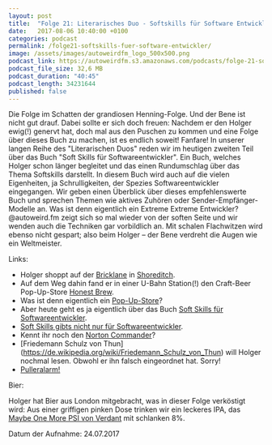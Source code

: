 ```yaml
---
layout: post
title:  "Folge 21: Literarisches Duo - Softskills für Software Entwickler"
date:   2017-08-06 10:40:00 +0100
categories: podcast
permalink: /folge21-softskills-fuer-software-entwickler/
image: /assets/images/autoweirdfm_logo_500x500.png
podcast_link: https://autoweirdfm.s3.amazonaws.com/podcasts/folge-21-softskills.mp3
podcast_file_size: 32,6 MB
podcast_duration: "40:45"
podcast_length: 34231644
published: false
---
```


Die Folge im Schatten der grandiosen Henning-Folge. Und der Bene ist nicht gut drauf. Dabei sollte er sich doch freuen: Nachdem er den Holger ewig(!) genervt hat, doch mal aus den Puschen zu kommen und eine Folge über dieses Buch zu machen, ist es endlich soweit! Fanfare! In unserer langen Reihe des "Literarischen Duos" reden wir im heutigen zweiten Teil über das Buch "Soft Skills für Softwareentwickler". Ein Buch, welches Holger schon länger begleitet und das einen Rundumschlag über das Thema Softskills darstellt. In diesem Buch wird auch auf die vielen Eigenheiten, ja Schrulligkeiten, der Spezies Softwareentwickler eingegangen. Wir geben einen Überblick über dieses empfehlenswerte Buch und sprechen Themen wie aktives Zuhören oder Sender-Empfänger-Modelle an. Was ist denn eigentlich ein Extreme Extreme Entwickler? @autoweird.fm zeigt sich so mal wieder von der soften Seite und wir wenden auch die Techniken gar vorbildlich an. Mit schalen Flachwitzen wird ebenso nicht gespart; also beim Holger &ndash; der Bene verdreht die Augen wie ein Weltmeister.


Links:

- Holger shoppt auf der [Bricklane](https://de.wikipedia.org/wiki/Brick_Lane) in [Shoreditch](http://www.blackdotswhitespots.com/2014/01/13/das-londoner-east-end-guide-fuer-brick-lane/).
- Auf dem Weg dahin fand er in einer U-Bahn Station(!) den Craft-Beer Pop-Up-Store [Honest Brew](https://honestbrew.co.uk/).
- Was ist denn eigentlich ein [Pop-Up-Store](https://de.wikipedia.org/wiki/Pop-up-Verkauf)?
- Aber heute geht es ja eigentlich über das Buch [Soft Skills für Softwareentwickler](https://www.dpunkt.de/buecher/12004/9783864901904-soft-skills-f%C3%BCr-softwareentwickler.html).
- [Soft Skills gibts nicht nur für Softwareentwickler](https://www.dpunkt.de/suche.php?modus=einfach&author=&title=&keyword=Soft+Skills).
- Kennt ihr noch den [Norton Commander](https://de.wikipedia.org/wiki/Norton_Commander)?
- [Friedemann Schulz von Thun] (https://de.wikipedia.org/wiki/Friedemann_Schulz_von_Thun) will Holger nochmal lesen. Obwohl er ihn falsch eingeordnet hat. Sorry!
- [Pulleralarm!](https://www.youtube.com/watch?v=Pm94oz9z2wo)

Bier:

Holger hat Bier aus London mitgebracht, was in dieser Folge verköstigt wird: Aus einer griffigen pinken Dose trinken wir ein leckeres IPA, das [Maybe One More PSI von Verdant](https://untappd.com/b/verdant-brewing-co-maybe-one-more-psi/1943657) mit schlanken 8%.

Datum der Aufnahme: 24.07.2017

